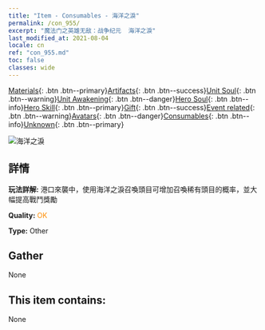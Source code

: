 ```yaml
---
title: "Item - Consumables - 海洋之淚"
permalink: /con_955/
excerpt: "魔法门之英雄无敌：战争纪元  海洋之淚"
last_modified_at: 2021-08-04
locale: cn
ref: "con_955.md"
toc: false
classes: wide
---
```

 [Materials](/ItemsCN/){: .btn .btn--primary}[Artifacts](/ItemsCN/Artifacts/){: .btn .btn--success}[Unit Soul](/ItemsCN/UnitSoul/){: .btn .btn--warning}[Unit Awakening](/ItemsCN/UnitAwakening/){: .btn .btn--danger}[Hero Soul](/ItemsCN/HeroSoul/){: .btn .btn--info}[Hero Skill](/ItemsCN/HeroSkill/){: .btn .btn--primary}[Gift](/ItemsCN/Gift/){: .btn .btn--success}[Event related](/ItemsCN/Events/){: .btn .btn--warning}[Avatars](/ItemsCN/Avatars/){: .btn .btn--danger}[Consumables](/ItemsCN/Consumables/){: .btn .btn--info}[Unknown](/ItemsCN/Unknown/){: .btn .btn--primary}

 ![海洋之淚](/images/t/i_40050.png)

## 詳情
 **玩法詳解:** 港口來襲中，使用海洋之淚召喚頭目可增加召喚稀有頭目的概率，並大幅提高戰鬥獎勵

 **Quality:** <span style="color: #FF8C00">OK</span>

 **Type:** Other

## Gather

  None

## This item contains:

  None

